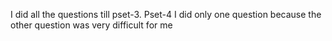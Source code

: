 I did all the questions till pset-3.
 Pset-4 I did only one question because the other question was very difficult for me
